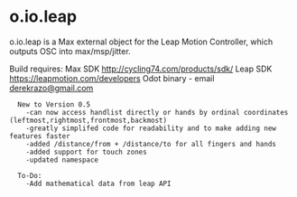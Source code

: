 o.io.leap
=========

o.io.leap is a Max external object for the Leap Motion Controller, which outputs OSC into max/msp/jitter.
    
  Build requires: Max SDK http://cycling74.com/products/sdk/ 
   Leap SDK https://leapmotion.com/developers
    Odot binary - email derekrazo@gmail.com
  
      New to Version 0.5
        -can now access handlist directly or hands by ordinal coordinates (leftmost,rightmost,frontmost,backmost)
        -greatly simplifed code for readability and to make adding new features faster
        -added /distance/from + /distance/to for all fingers and hands
        -added support for touch zones
        -updated namespace

      To-Do:
        -Add mathematical data from leap API
   
      
